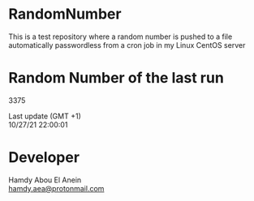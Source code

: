 # RandomNumber    
This is a test repository where a random number is pushed to a file automatically passwordless from a cron job in my Linux CentOS server    
# Random Number of the last run   
3375
      
Last update (GMT +1)    
10/27/21 22:00:01
# Developer    
Hamdy Abou El Anein   
hamdy.aea@protonmail.com
